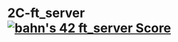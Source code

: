 # 2C-ft_server [![bahn's 42 ft_server Score](https://badge42.vercel.app/api/v2/cl1n6fb2j003009l0lfanbfyx/project/2100321)](https://github.com/JaeSeoKim/badge42)
